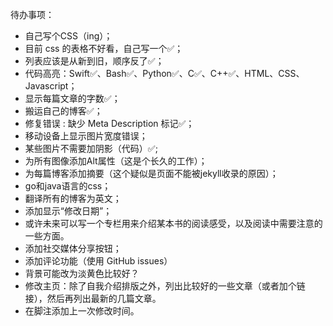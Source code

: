 待办事项：
 - 自己写个CSS（ing）；
 - 目前 css 的表格不好看，自己写一个✅；
 - 列表应该是从新到旧，顺序反了✅；
 - 代码高亮：Swift✅、Bash✅、Python✅、C✅、C++✅、HTML、CSS、Javascript；
 - 显示每篇文章的字数✅；
 - 搬运自己的博客✅；
 - 修复错误 : 缺少 Meta Description 标记✅；
 - 移动设备上显示图片宽度错误；
 - 某些图片不需要加阴影（代码<img alt="" src="/assets/images/" style="box-shadow: 0px 0px 0px 0px">）✅;
 - 为所有图像添加Alt属性（这是个长久的工作）；
 - 为每篇博客添加摘要（这个疑似是页面不能被jekyll收录的原因）；
 - go和java语言的css；
 - 翻译所有的博客为英文；
 - 添加显示“修改日期”；
 - 或许未来可以写一个专栏用来介绍某本书的阅读感受，以及阅读中需要注意的一些方面。
 - 添加社交媒体分享按钮；
 - 添加评论功能（使用 GitHub issues）
 - 背景可能改为淡黄色比较好？
 - 修改主页：除了自我介绍排版之外，列出比较好的一些文章（或者加个链接），然后再列出最新的几篇文章。
 - 在脚注添加上一次修改时间。